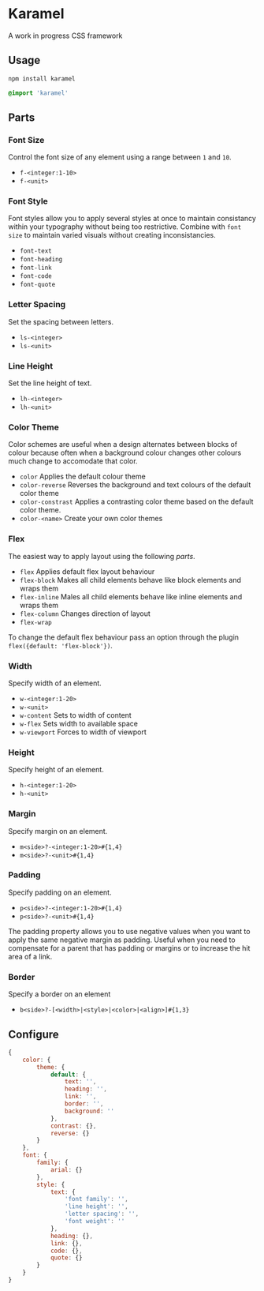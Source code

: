 # Karamel

A work in progress CSS framework

## Usage

```bash
npm install karamel
```

```css
@import 'karamel'
```

## Parts

### Font Size

Control the font size of any element using a range between `1` and `10`.

- `f-<integer:1-10>`
- `f-<unit>`

### Font Style

Font styles allow you to apply several styles at once to maintain consistancy within your typography without being too restrictive. Combine with `font size` to maintain varied visuals without creating inconsistancies.

- `font-text`
- `font-heading`
- `font-link`
- `font-code`
- `font-quote`

<!-- ###### Example

```js
token: {
  font: {
    style: {
      heading: {
        fontFamily: 'Arial',
        lineHeight: "1.5",
        letterSpacing: "0.3em"
      }
    }
  }
}
``` -->

### Letter Spacing

Set the spacing between letters.

- `ls-<integer>`
- `ls-<unit>`

### Line Height

Set the line height of text.

- `lh-<integer>`
- `lh-<unit>`

### Color Theme

Color schemes are useful when a design alternates between blocks of colour because often when a background colour changes other colours much change to accomodate that color.

- `color` Applies the default colour theme
- `color-reverse` Reverses the background and text colours of the default color theme
- `color-constrast` Applies a contrasting color theme based on the default color theme.
- `color-<name>` Create your own color themes

<!-- ###### Example

```js
token: {
  color: {
    scheme: {
      default: theme(color.theme.light),
      light: {
        text: "",
        heading: "",
        link: "",
        code: "",
        block: "",
        border: ""
      },
      dark: {
        text: "",
        heading: "",
        link: "",
        code: "",
        block: "",
        border: ""
      }
    }
  }
}
``` -->

### Flex

The easiest way to apply layout using the following _parts_.

- `flex` Applies default flex layout behaviour
- `flex-block` Makes all child elements behave like block elements and wraps them
- `flex-inline` Males all child elements behave like inline elements and wraps them
- `flex-column` Changes direction of layout
- `flex-wrap`

To change the default flex behaviour pass an option through the plugin `flex({default: 'flex-block'})`.

### Width

Specify width of an element.

- `w-<integer:1-20>`
- `w-<unit>`
- `w-content` Sets to width of content
- `w-flex` Sets width to available space
- `w-viewport` Forces to width of viewport

### Height

Specify height of an element.

- `h-<integer:1-20>`
- `h-<unit>`

### Margin

Specify margin on an element.

- `m<side>?-<integer:1-20>#{1,4}`
- `m<side>?-<unit>#{1,4}`

<!-- - `m[t|r|b|l|s|e]-<integer:1-20>`
- `m[t|r|b|l|s|e]-<unit>`


- `m[x|y|i|bl]-<integer:1-20>`
- `m[x|y|i|bl]-<unit>` -->


### Padding

Specify padding on an element.

- `p<side>?-<integer:1-20>#{1,4}`
- `p<side>?-<unit>#{1,4}`

The padding property allows you to use negative values when you want to apply the same negative margin as padding. Useful when you need to compensate for a parent that has padding or margins or to increase the hit area of a link.

<!-- To specify different sides use any of the following formats

- `p-[<length>|<percentage>|auto]{1,4}`
- `p[t|r|b|l]-[<length>|<percentage>|auto]`
- `p[bl|i]-[<length>|<percentage>|auto]{1,2}`

Use negative values to conpensate for a parent that has padding or margins or to increase the hit area of a link.

- `-p-<integer:1-20>`
- `-p-<unit>` -->

### Border

Specify a border on an element

- `b<side>?-[<width>|<style>|<color>|<align>]#{1,3}`


<!-- To specify different sides use any of the following formats

- `p-[<length>|<percentage>|auto]{1,4}`
- `p[t|r|b|l]-[<length>|<percentage>|auto]`
- `p[bl|i]-[<length>|<percentage>|auto]{1,2}`

Use negative values to compensate for a parent that has padding or margins or to increase the hit area of a link.

- `-p-<integer:1-20>`
- `-p-<unit>` -->
 

## Configure

```js
{
    color: {
        theme: {
            default: {
                text: '',
                heading: '',
                link: '',
                border: '',
                background: ''
            },
            contrast: {},
            reverse: {}
        }
    },
    font: {
        family: {
            arial: {}
        },
        style: {
            text: {
                'font family': '',
                'line height': '',
                'letter spacing': '',
                'font weight': ''
            },
            heading: {},
            link: {},
            code: {},
            quote: {}  
        }
    }
}
```